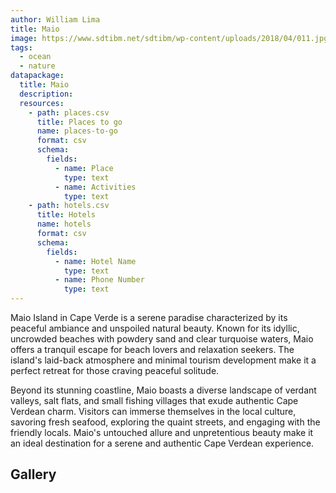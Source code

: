 ```yaml
---
author: William Lima
title: Maio
image: https://www.sdtibm.net/sdtibm/wp-content/uploads/2018/04/011.jpg
tags:
  - ocean
  - nature
datapackage:
  title: Maio
  description:
  resources:
    - path: places.csv
      title: Places to go
      name: places-to-go
      format: csv
      schema:
        fields:
          - name: Place
            type: text
          - name: Activities
            type: text
    - path: hotels.csv
      title: Hotels
      name: hotels
      format: csv
      schema:
        fields:
          - name: Hotel Name
            type: text
          - name: Phone Number
            type: text
---
```


Maio Island in Cape Verde is a serene paradise characterized by its peaceful ambiance and unspoiled natural beauty. Known for its idyllic, uncrowded beaches with powdery sand and clear turquoise waters, Maio offers a tranquil escape for beach lovers and relaxation seekers. The island's laid-back atmosphere and minimal tourism development make it a perfect retreat for those craving peaceful solitude.

Beyond its stunning coastline, Maio boasts a diverse landscape of verdant valleys, salt flats, and small fishing villages that exude authentic Cape Verdean charm. Visitors can immerse themselves in the local culture, savoring fresh seafood, exploring the quaint streets, and engaging with the friendly locals. Maio's untouched allure and unpretentious beauty make it an ideal destination for a serene and authentic Cape Verdean experience.

## Gallery

